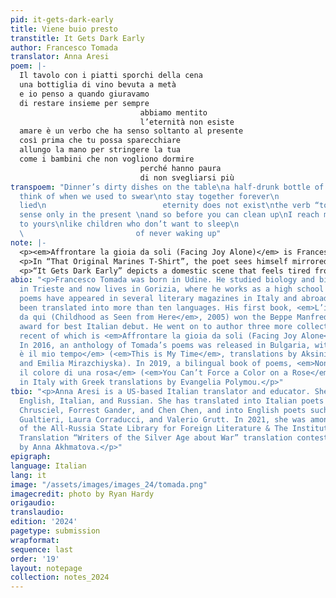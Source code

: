 ```yaml
---
pid: it-gets-dark-early
title: Viene buio presto
transtitle: It Gets Dark Early
author: Francesco Tomada
translator: Anna Aresi
poem: |-
  Il tavolo con i piatti sporchi della cena
  una bottiglia di vino bevuta a metà
  e io penso a quando giuravamo
  di restare insieme per sempre
                             abbiamo mentito
                             l’eternità non esiste
  amare è un verbo che ha senso soltanto al presente
  così prima che tu possa sparecchiare
  allungo la mano per stringere la tua
  come i bambini che non vogliono dormire
                             perché hanno paura
                             di non svegliarsi più
transpoem: "Dinner’s dirty dishes on the table\na half-drunk bottle of wine\nand I
  think of when we used to swear\nto stay together forever\n                          we
  lied\n                          eternity does not exist\nthe verb “to love” makes
  sense only in the present \nand so before you can clean up\nI reach my hand out
  to yours\nlike children who don’t want to sleep\n                          for fear\n
  \                         of never waking up"
note: |-
  <p><em>Affrontare la gioia da soli (Facing Joy Alone)</em> is Francesco Tomada’s latest collection. This book, I believe, is meant to be enjoyed as a whole. Each poem is like a star in a constellation: you can look at one star and enjoy its beauty, but the bigger picture can be seen only when taking in the whole constellation. Each poem captures a moment, often seemingly insignificant, and together with all the other moments they make up a life and the search for meaning in it. Many texts also contain a revelation, a moment that illuminates the situation and propels further reflection and/or action. For these reasons, it was difficult to make a selection from the book. I feared that by plucking a few texts out of the whole, they would not be as meaningful and enjoyable. Eventually, I settled for these two, which well exemplify the spirit of <em>Facing Joy Alone</em>.</p>
  <p>In “That Original Marines T-Shirt”, the poet sees himself mirrored in another: a refugee, an illegal outcast, is wearing the shirt that the poet donated to the Catholic charity Caritas. This person is in a group of people and looks happy, laughing and joking with his friends. He looks like the poet — wearing the poet’s old clothes — but is at the same time very different because of his happiness: “another me / but happy.” The poem closes, however, on an optimistic note, with the realization that this refugee is showing the poet who he can become.</p>
  <p>“It Gets Dark Early” depicts a domestic scene that feels tired from the outset: what is left of dinner — dirty dishes and half-drunk bottles — represent what is left of the couple’s love, a lie compared to the promises they used to make to each other. A revelation (“we lied”) propels a realization (“the verb to love makes sense only in the present (tense)”) and an action that contains a seed of hope (“I reach my hand out”).</p>
abio: "<p>Francesco Tomada was born in Udine. He studied biology and biochemistry
  in Trieste and now lives in Gorizia, where he works as a high school teacher. His
  poems have appeared in several literary magazines in Italy and abroad and they’ve
  been translated into more than ten languages. His first book, <em>L’infanzia vista
  da qui (Childhood as Seen from Here</em>, 2005) won the Beppe Manfredi literary
  award for best Italian debut. He went on to author three more collections, the most
  recent of which is <em>Affrontare la gioia da soli (Facing Joy Alone</em>, 2021).
  In 2016, an anthology of Tomada’s poems was released in Bulgaria, with the title <em>Questo
  è il mio tempo</em> (<em>This is My Time</em>, translations by Aksinia Mihaylova
  and Emilia Mirazchiyska). In 2019, a bilingual book of poems, <em>Non si può imporre
  il colore di una rosa</em> (<em>You Can’t Force a Color on a Rose</em>) was published
  in Italy with Greek translations by Evangelia Polymou.</p>"
tbio: "<p>Anna Aresi is a US-based Italian translator and educator. She works with
  English, Italian, and Russian. She has translated into Italian poets such as Ewa
  Chrusciel, Forrest Gander, and Chen Chen, and into English poets such as Mariangela
  Gualtieri, Laura Corraducci, and Valerio Grutt. In 2021, she was among the winners
  of the All-Russia State Library for Foreign Literature & The Institute for Literary
  Translation “Writers of the Silver Age about War” translation contest, with a poem
  by Anna Akhmatova.</p>"
epigraph:
language: Italian
lang: it
image: "/assets/images/images_24/tomada.png"
imagecredit: photo by Ryan Hardy
origaudio:
translaudio:
edition: '2024'
pagetype: submission
wrapformat:
sequence: last
order: '19'
layout: notepage
collection: notes_2024
---
```

